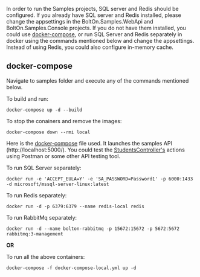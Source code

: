 In order to run the Samples projects, SQL server and Redis should be configured. If you already have SQL server and Redis installed, please change the appsettings in the BoltOn.Samples.WebApi and BoltOn.Samples.Console projects. If you do not have them installed, you could use [docker-compose](#docker-compose), or run SQL Server and Redis separately in docker using the commands mentioned below and change the appsettings. Instead of using Redis, you could also configure in-memory cache.

docker-compose
--------------
Navigate to samples folder and execute any of the commands mentioned below.

To build and run:

`docker-compose up -d --build`

To stop the conainers and remove the images:

`docker-compose down --rmi local`

Here is the [docker-compose](https://github.com/gokulm/BoltOn/blob/master/samples/docker-compose.yml) file used. It launches the samples API (http://localhost:5000/). You could test the [StudentsController's](https://github.com/gokulm/BoltOn/blob/master/samples/BoltOn.Samples.WebApi/Controllers/StudentsController.cs) actions using Postman or some other API testing tool. 

To run SQL Server separately:

`docker run -e 'ACCEPT_EULA=Y' -e 'SA_PASSWORD=Password1' -p 6000:1433 -d microsoft/mssql-server-linux:latest`

To run Redis separately:

`docker run -d -p 6379:6379 --name redis-local redis`

To run RabbitMq separately:

`docker run -d --name bolton-rabbitmq -p 15672:15672 -p 5672:5672 rabbitmq:3-management`

**OR**

To run all the above containers:

`docker-compose -f docker-compose-local.yml up -d`

